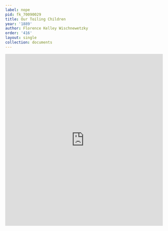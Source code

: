 ```yaml
---
label: nope
pid: fk_70090029
title: Our Toiling Children
year: '1889'
author: Florence Kelley Wischnewetzky
order: '416'
layout: single
collection: documents
---
```

<iframe src="https://northwestern.app.box.com/embed/s/gnsfh7pt29e45lhmiluoo3n736vfwe81?sortColumn=date&view=list" width="100%" height="550" frameborder="0" allowfullscreen webkitallowfullscreen msallowfullscreen></iframe>
